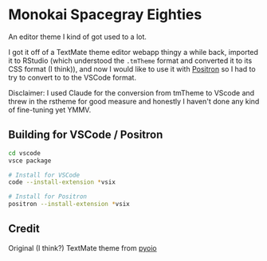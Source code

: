 # Monokai Spacegray Eighties

An editor theme I kind of got used to a lot.

I got it off of a TextMate theme editor webapp thingy a while back, imported it to RStudio 
(which understood the `.tmTheme` format and converted it to its CSS format (I think)), 
and now I would like to use it with [Positron](https://positron.posit.co/) so I had to try 
to convert to to the VSCode format.

Disclaimer: I used Claude for the conversion from tmTheme to VScode and threw in the 
rstheme for good measure and honestly I haven't done any kind of fine-tuning yet YMMV.


## Building for VSCode / Positron

```sh
cd vscode
vsce package

# Install for VSCode
code --install-extension *vsix

# Install for Positron
positron --install-extension *vsix
```


## Credit

Original (I think?) TextMate theme from [pyoio](https://github.com/pyoio/monokai-spacegray)
